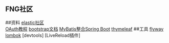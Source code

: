 ## FNG社区

##资料
[elastic社区](https://elasticsearch.cn/)   
[OAuth教程](https://developer.github.com/apps/building-oauth-apps/creating-an-oauth-app/)
[bootstrap文档](https://v3.bootcss.com/getting-started)
[MyBatis整合Spring Boot](https://cloud.tencent.com/developer/article/1362818)
[thymeleaf](https://www.thymeleaf.org/)
##工具
[flyway](https://flywaydb.org/)
[lombok](https://projectlombok.org/)
[devtools]
[LiveReload插件]
##